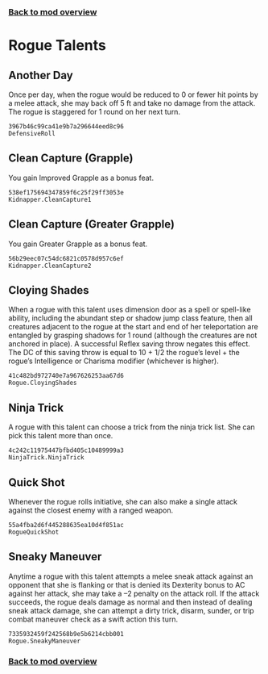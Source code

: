 ### [Back to mod overview](./README.md)

# Rogue Talents

## Another Day

Once per day, when the rogue would be reduced to 0 or fewer hit points by a melee attack, she may back off 5 ft and take no damage from the attack. The rogue is staggered for 1 round on her next turn.

`3967b46c99ca41e9b7a296644eed8c96`  
`DefensiveRoll`  

## Clean Capture (Grapple)

You gain Improved Grapple as a bonus feat.

`538ef175694347859f6c25f29ff3053e`  
`Kidnapper.CleanCapture1`  

## Clean Capture (Greater Grapple)

You gain Greater Grapple as a bonus feat.

`56b29eec07c54dc6821c0578d957c6ef`  
`Kidnapper.CleanCapture2`  

## Cloying Shades

When a rogue with this talent uses dimension door as a spell or spell-like ability, including the abundant step or shadow jump class feature, then all creatures adjacent to the rogue at the start and end of her teleportation are entangled by grasping shadows for 1 round (although the creatures are not anchored in place). A successful Reflex saving throw negates this effect. The DC of this saving throw is equal to 10 + 1/2 the rogue’s level + the rogue’s Intelligence or Charisma modifier (whichever is higher).

`41c482bd972740e7a967626253aa67d6`  
`Rogue.CloyingShades`  

## Ninja Trick

A rogue with this talent can choose a trick from the ninja trick list. She can pick this talent more than once.

`4c242c11975447bfbd405c10489999a3`  
`NinjaTrick.NinjaTrick`  

## Quick Shot

Whenever the rogue rolls initiative, she can also make a single attack against the closest enemy with a ranged weapon.

`55a4fba2d6f445288635ea10d4f851ac`  
`RogueQuickShot`  

## Sneaky Maneuver

Anytime a rogue with this talent attempts a melee sneak attack against an opponent that she is flanking or that is denied its Dexterity bonus to AC against her attack, she may take a –2 penalty on the attack roll. If the attack succeeds, the rogue deals damage as normal and then instead of dealing sneak attack damage, she can attempt a dirty trick, disarm, sunder, or trip combat maneuver check as a swift action this turn.

`7335932459f242568b9e5b6214cbb001`  
`Rogue.SneakyManeuver`  


### [Back to mod overview](./README.md)
